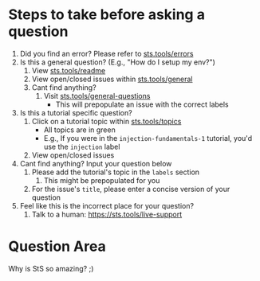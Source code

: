 # Steps to take before asking a question
1.  Did you find an error? Please refer to [sts.tools/errors](https://sts.tools/errors)
2.  Is this a general question? (E.g., "How do I setup my env?")
    1.  View [sts.tools/readme](https://sts.tools/readme)
    2.  View open/closed issues within [sts.tools/general](https://sts.tools/general)
    3.  Cant find anything?
        1.  Visit [sts.tools/general-questions](https://sts.tools/general-questions)
            -  This will prepopulate an issue with the correct labels
3.  Is this a tutorial specific question?
    1.  Click on a tutorial topic within [sts.tools/topics](https://sts.tools/topics)
        -   All topics are in green
        -   E.g., If you were in the `injection-fundamentals-1` tutorial,
            you'd use the `injection` label
    2.  View open/closed issues
4.  Cant find anything? Input your question below
    1.  Please add the tutorial's topic in the `labels` section
        1.  This might be prepopulated for you
    2.  For the issue's `title`, please enter a concise version of your
        question
5.  Feel like this is the incorrect place for your question?
    1.  Talk to a human: <https://sts.tools/live-support>
# Question Area

Why is StS so amazing? ;)
